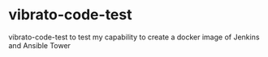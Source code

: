 # vibrato-code-test
vibrato-code-test to test my capability to create a docker image of Jenkins and Ansible Tower
